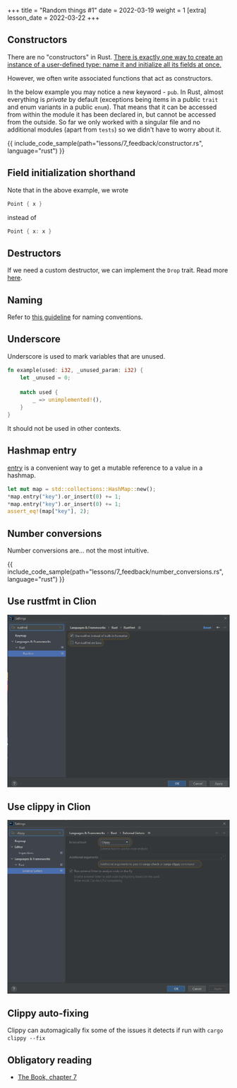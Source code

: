 +++
title = "Random things #1"
date = 2022-03-19
weight = 1
[extra]
lesson_date = 2022-03-22
+++

## Constructors

There are no "constructors" in Rust.
[There is exactly one way to create an instance of a user-defined type: name
it and initialize all its fields at once.](https://doc.rust-lang.org/nomicon/constructors.html)

However, we often write associated functions that act as constructors.

In the below example you may notice a new keyword - `pub`. In Rust, almost everything is _private_ by default (exceptions being items in a public `trait` and enum variants in a public `enum`). That means that it can be accessed from within the module it has been declared in, but cannot be accessed from the outside. So far we only worked with a singular file and no additional modules (apart from `tests`) so we didn't have to worry about it.

{{ include_code_sample(path="lessons/7_feedback/constructor.rs", language="rust") }}

## Field initialization shorthand

Note that in the above example, we wrote

```rust
Point { x }
```

instead of

```rust
Point { x: x }
```

## Destructors

If we need a custom destructor, we can implement the `Drop` trait.
Read more [here](https://doc.rust-lang.org/stable/reference/destructors.html).

## Naming

Refer to [this guideline](https://rust-lang.github.io/api-guidelines/naming.html) for naming conventions.

## Underscore

Underscore is used to mark variables that are unused.

```rust
fn example(used: i32, _unused_param: i32) {
    let _unused = 0;

    match used {
        _ => unimplemented!(),
    }
}
```

It should not be used in other contexts.

## Hashmap entry

[entry](https://doc.rust-lang.org/std/collections/struct.HashMap.html#method.entry) is a convenient way to get a mutable reference to a value in a hashmap.

```rust
let mut map = std::collections::HashMap::new();
*map.entry("key").or_insert(0) += 1;
*map.entry("key").or_insert(0) += 1;
assert_eq!(map["key"], 2);
```

## Number conversions

Number conversions are... not the most intuitive.

{{ include_code_sample(path="lessons/7_feedback/number_conversions.rs", language="rust") }}

## Use rustfmt in Clion

![](rustfmt.png)

## Use clippy in Clion

![](clippy.png)

## Clippy auto-fixing

Clippy can automagically fix some of the issues it detects if run with `cargo clippy --fix`

## Obligatory reading

- [The Book, chapter 7](https://doc.rust-lang.org/stable/book/ch07-00-managing-growing-projects-with-packages-crates-and-modules.html)
